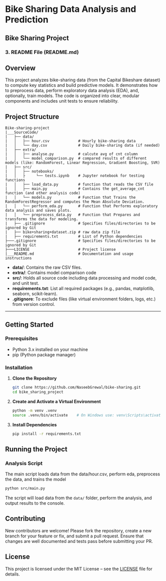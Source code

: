 # Bike Sharing Data Analysis and Prediction


## Bike Sharing Project

### 3. README File (README.md)

## Overview
This project analyzes bike-sharing data (from the Capital Bikeshare dataset) to compute key statistics and build predictive models. It demonstrates how to preprocess data, perform exploratory data analysis (EDA), and, optionally, train models. The code is organized into clear, modular components and includes unit tests to ensure reliability.

## Project Structure
```
Bike-sharing-project
|___SourceCode/
|   ├── data/
|   │   ├── hour.csv             # Hourly bike-sharing data
|   │   └── day.csv              # Daily bike-sharing data (if needed)
|   ├── extra/
|   │   ├── analyse.py           # calcute avg of cnt column 
|   │   └── model_comparison.py  # compared results of different models (like: RandomForest, Linear Regression, Gradient Boosting, SVR) 
|   ├── src/
|   │   ├── notebooks/         
|   │   ├     └── tests.ipynb    # Jupyter notebook for testing functions
|   │   ├── load_data.py         # function that reads the CSV file
|   │   ├── main.py              # Contains the get_average_cnt function (and other analysis code)
|   │   └── models.py            # Function that Trains the RandomForestRegressor and computes the Mean Absolute Deviation.
|   │   └── perform_eda.py       # Function that Performs exploratory data analysis and saves plots.
|   │   └── preprocess_data.py   # Function that Prepares and transforms the data for modeling.
|   ├── .gitignore               # Specifies files/directories to be ignored by Git
|   ├── bike+sharing+dataset.zip # raw data zip file 
|   ├── requirements.txt         # List of Python dependencies
├───.gitignore                   # Specifies files/directories to be ignored by Git
├───LICENSE                      # Project license 
|___README.md                    # Documentation and usage instructions
```

- **data/**: Contains the raw CSV files.
- **extra/**: Contains model comparison code
- **src/**: Holds all source code including data processing and model code, and unit test.
- **requirements.txt**: List all required packages (e.g., pandas, matplotlib, seaborn, scikit-learn).
- **.gitignore**: To exclude files (like virtual environment folders, logs, etc.) from version control.

---

## Getting Started

### Prerequisites
- Python 3.x installed on your machine
- pip (Python package manager)

### Installation
1. **Clone the Repository**
   ```bash
   git clone https://github.com/NaseebGrewal/bike-sharing.git
   cd bike_sharing_project
   ```
2. **Create and Activate a Virtual Environment**
   ```bash
   python -m venv .venv
   source .venv/bin/activate    # On Windows use: venv\Scripts\activate
   ```
3. **Install Dependencies**
   ```bash
   pip install -r requirements.txt
   ```

## Running the Project

### Analysis Script
The main script loads data from the data/hour.csv, perform eda, preprocess the data, and trains the model
```bash
python src/main.py
```
The script will load data from the `data/` folder, perform the analysis, and output results to the console.

## Contributing
New contributors are welcome! Please fork the repository, create a new branch for your feature or fix, and submit a pull request. Ensure that changes are well documented and tests pass before submitting your PR.

## License
This project is licensed under the MIT License – see the [LICENSE](LICENSE) file for details.